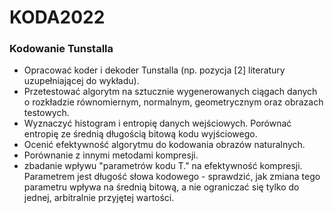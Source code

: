 # KODA2022

### Kodowanie Tunstalla

* Opracować koder i dekoder Tunstalla (np. pozycja [2] literatury uzupełniającej do wykładu).
* Przetestować algorytm na sztucznie wygenerowanych ciągach danych o rozkładzie równomiernym,
  normalnym, geometrycznym oraz obrazach testowych.
* Wyznaczyć histogram i entropię danych wejściowych. Porównać entropię ze średnią długością bitową
  kodu wyjściowego.
* Ocenić efektywność algorytmu do kodowania obrazów naturalnych.
* Porównanie z innymi metodami kompresji.
* zbadanie wpływu "parametrów kodu T." na efektywność kompresji. Parametrem jest długość słowa
  kodowego - sprawdzić, jak zmiana tego parametru wpływa na średnią bitową, a nie ograniczać się
  tylko do jednej, arbitralnie przyjętej wartości.